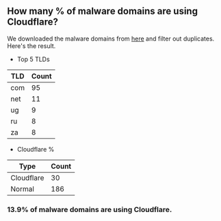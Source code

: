 ## How many % of malware domains are using Cloudflare?


We downloaded the malware domains from [here](https://urlhaus.abuse.ch) and filter out duplicates.
Here's the result.


[//]: # (start replacement)


- Top 5 TLDs

| TLD | Count |
| --- | --- |
| com | 95 |
| net | 11 |
| ug | 9 |
| ru | 8 |
| za | 8 |


- Cloudflare %

| Type | Count |
| --- | --- |
| Cloudflare | 30 |
| Normal | 186 |


### 13.9% of malware domains are using Cloudflare.
